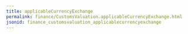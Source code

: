 ```yaml
---
title: applicableCurrencyExchange
permalink: finance/CustomsValuation.applicableCurrencyExchange.html
jsonid: finance_customsvaluation_applicablecurrencyexchange
---
```


